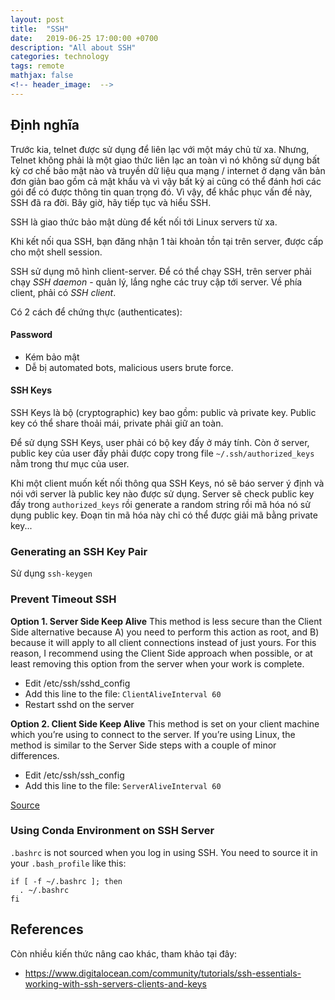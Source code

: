 ```yaml
---
layout: post
title:  "SSH"
date:   2019-06-25 17:00:00 +0700
description: "All about SSH"
categories: technology
tags: remote
mathjax: false
<!-- header_image:  -->
---
```


## Định nghĩa
Trước kia, telnet được sử dụng để liên lạc với một máy chủ từ xa. Nhưng, Telnet không phải là một giao thức liên lạc an toàn vì nó không sử dụng bất kỳ cơ chế bảo mật nào và truyền dữ liệu qua mạng / internet ở dạng văn bản đơn giản bao gồm cả mật khẩu và vì vậy bất kỳ ai cũng có thể đánh hơi các gói để có được thông tin quan trọng đó. Vì vậy, để khắc phục vấn đề này, SSH đã ra đời. Bây giờ, hãy tiếp tục và hiểu SSH.

SSH là giao thức bảo mật dùng để kết nối tới Linux servers từ xa.

Khi kết nối qua SSH, bạn đăng nhận 1 tài khoản tồn tại trên server, được cấp cho một shell session. 

SSH sử dụng mô hình client-server. Để có thể chạy SSH, trên server phải chạy *SSH daemon* - quản lý, lắng nghe các truy cập tới server. Về phía client, phải có *SSH client*.

Có 2 cách để chứng thực (authenticates):
#### Password
- Kém bảo mật
- Dễ bị automated bots, malicious users brute force.

#### SSH Keys
SSH Keys là bộ (cryptographic) key bao gồm: public và private key. Public key có thể share thoải mái, private phải giữ an toàn.

Để sử dụng SSH Keys, user phải có bộ key đấy ở máy tính. Còn ở server, public key của user đấy phải được copy trong file `~/.ssh/authorized_keys` nằm trong thư mục của user. 

Khi một client muốn kết nối thông qua SSH Keys, nó sẽ báo server ý định và nói với server là public key nào được sử dụng. Server sẽ check public key đấy trong `authorized_keys` rồi generate a random string rồi mã hóa nó sử dụng public key. Đoạn tin mã hóa này chỉ có thể được giải mã bằng private key...

### Generating an SSH Key Pair
Sử dụng `ssh-keygen`

### Prevent Timeout SSH
**Option 1. Server Side Keep Alive**
This method is less secure than the Client Side alternative because A) you need to perform this action as root, and B) because it will apply to all client connections instead of just yours. For this reason, I recommend using the Client Side approach when possible, or at least removing this option from the server when your work is complete.

- Edit /etc/ssh/sshd_config
- Add this line to the file: `ClientAliveInterval 60`
- Restart sshd on the server

**Option 2. Client Side Keep Alive**
This method is set on your client machine which you’re using to connect to the server. If you’re using Linux, the method is similar to the Server Side steps with a couple of minor differences.

- Edit /etc/ssh/ssh_config
- Add this line to the file: `ServerAliveInterval 60`

[Source](https://www.itworld.com/article/2701512/how-to-prevent-ssh-from-timing-out.html)

### Using Conda Environment on SSH Server
`.bashrc` is not sourced when you log in using SSH. You need to source it in your `.bash_profile` like this:

```
if [ -f ~/.bashrc ]; then
  . ~/.bashrc
fi
```

## References
Còn nhiều kiến thức nâng cao khác, tham khảo tại đây:
- https://www.digitalocean.com/community/tutorials/ssh-essentials-working-with-ssh-servers-clients-and-keys


